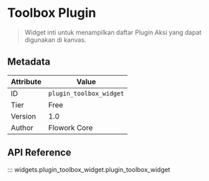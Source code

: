# Toolbox Plugin

> Widget inti untuk menampilkan daftar Plugin Aksi yang dapat digunakan di kanvas.

## Metadata

| Attribute | Value |
| --- | --- |
| ID | `plugin_toolbox_widget` |
| Tier | Free |
| Version | 1.0 |
| Author | Flowork Core |

## API Reference

::: widgets.plugin_toolbox_widget.plugin_toolbox_widget
